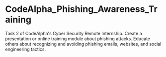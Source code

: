 # CodeAlpha_Phishing_Awareness_Training
Task 2 of CodeAlpha's Cyber Security Remote Internship. Create a presentation or online training module about phishing attacks. Educate others about recognizing and avoiding phishing emails, websites, and social engineering tactics.

